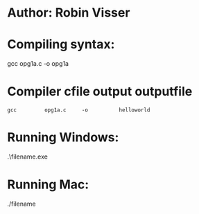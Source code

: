 # Author: Robin Visser

# Compiling syntax:
gcc opg1a.c -o opg1a

# Compiler	    cfile		output		outputfile
    gcc		    opg1a.c 	-o 		    helloworld

# Running Windows:
.\filename.exe

# Running Mac:
./filename


